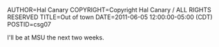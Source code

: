 AUTHOR=Hal Canary
COPYRIGHT=Copyright Hal Canary / ALL RIGHTS RESERVED
TITLE=Out of town
DATE=2011-06-05 12:00:00-05:00 (CDT)
POSTID=csg07

I'll be at MSU the next two weeks.
